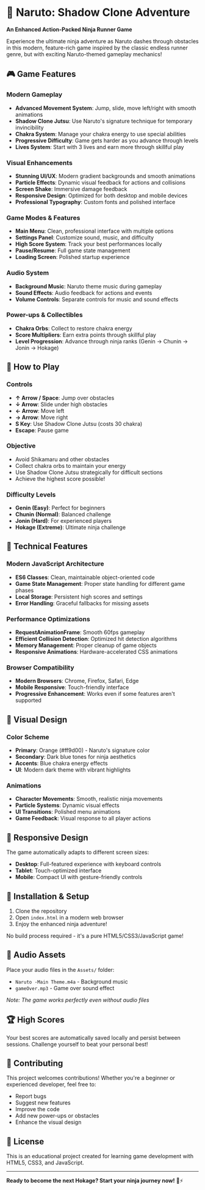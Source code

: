 # 🍃 Naruto: Shadow Clone Adventure

**An Enhanced Action-Packed Ninja Runner Game**

Experience the ultimate ninja adventure as Naruto dashes through obstacles in this modern, feature-rich game inspired by the classic endless runner genre, but with exciting Naruto-themed gameplay mechanics!

## 🎮 Game Features

### Modern Gameplay
- **Advanced Movement System**: Jump, slide, move left/right with smooth animations
- **Shadow Clone Jutsu**: Use Naruto's signature technique for temporary invincibility
- **Chakra System**: Manage your chakra energy to use special abilities
- **Progressive Difficulty**: Game gets harder as you advance through levels
- **Lives System**: Start with 3 lives and earn more through skillful play

### Visual Enhancements
- **Stunning UI/UX**: Modern gradient backgrounds and smooth animations
- **Particle Effects**: Dynamic visual feedback for actions and collisions
- **Screen Shake**: Immersive damage feedback
- **Responsive Design**: Optimized for both desktop and mobile devices
- **Professional Typography**: Custom fonts and polished interface

### Game Modes & Features
- **Main Menu**: Clean, professional interface with multiple options
- **Settings Panel**: Customize sound, music, and difficulty
- **High Score System**: Track your best performances locally
- **Pause/Resume**: Full game state management
- **Loading Screen**: Polished startup experience

### Audio System
- **Background Music**: Naruto theme music during gameplay
- **Sound Effects**: Audio feedback for actions and events
- **Volume Controls**: Separate controls for music and sound effects

### Power-ups & Collectibles
- **Chakra Orbs**: Collect to restore chakra energy
- **Score Multipliers**: Earn extra points through skillful play
- **Level Progression**: Advance through ninja ranks (Genin → Chunin → Jonin → Hokage)

## 🎯 How to Play

### Controls
- **↑ Arrow / Space**: Jump over obstacles
- **↓ Arrow**: Slide under high obstacles  
- **← Arrow**: Move left
- **→ Arrow**: Move right
- **S Key**: Use Shadow Clone Jutsu (costs 30 chakra)
- **Escape**: Pause game

### Objective
- Avoid Shikamaru and other obstacles
- Collect chakra orbs to maintain your energy
- Use Shadow Clone Jutsu strategically for difficult sections
- Achieve the highest score possible!

### Difficulty Levels
- **Genin (Easy)**: Perfect for beginners
- **Chunin (Normal)**: Balanced challenge
- **Jonin (Hard)**: For experienced players
- **Hokage (Extreme)**: Ultimate ninja challenge

## 🚀 Technical Features

### Modern JavaScript Architecture
- **ES6 Classes**: Clean, maintainable object-oriented code
- **Game State Management**: Proper state handling for different game phases
- **Local Storage**: Persistent high scores and settings
- **Error Handling**: Graceful fallbacks for missing assets

### Performance Optimizations
- **RequestAnimationFrame**: Smooth 60fps gameplay
- **Efficient Collision Detection**: Optimized hit detection algorithms  
- **Memory Management**: Proper cleanup of game objects
- **Responsive Animations**: Hardware-accelerated CSS animations

### Browser Compatibility
- **Modern Browsers**: Chrome, Firefox, Safari, Edge
- **Mobile Responsive**: Touch-friendly interface
- **Progressive Enhancement**: Works even if some features aren't supported

## 🎨 Visual Design

### Color Scheme
- **Primary**: Orange (#ff9d00) - Naruto's signature color
- **Secondary**: Dark blue tones for ninja aesthetics
- **Accents**: Blue chakra energy effects
- **UI**: Modern dark theme with vibrant highlights

### Animations
- **Character Movements**: Smooth, realistic ninja movements
- **Particle Systems**: Dynamic visual effects
- **UI Transitions**: Polished menu animations
- **Game Feedback**: Visual response to all player actions

## 📱 Responsive Design

The game automatically adapts to different screen sizes:
- **Desktop**: Full-featured experience with keyboard controls
- **Tablet**: Touch-optimized interface
- **Mobile**: Compact UI with gesture-friendly controls

## 🔧 Installation & Setup

1. Clone the repository
2. Open `index.html` in a modern web browser
3. Enjoy the enhanced ninja adventure!

No build process required - it's a pure HTML5/CSS3/JavaScript game!

## 🎵 Audio Assets

Place your audio files in the `Assets/` folder:
- `Naruto -Main Theme.m4a` - Background music
- `gameOver.mp3` - Game over sound effect

*Note: The game works perfectly even without audio files*

## 🏆 High Scores

Your best scores are automatically saved locally and persist between sessions. Challenge yourself to beat your personal best!

## 🤝 Contributing

This project welcomes contributions! Whether you're a beginner or experienced developer, feel free to:
- Report bugs
- Suggest new features  
- Improve the code
- Add new power-ups or obstacles
- Enhance the visual design

## 📄 License

This is an educational project created for learning game development with HTML5, CSS3, and JavaScript.

---

**Ready to become the next Hokage? Start your ninja journey now!** 🍃⚡
